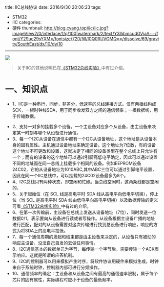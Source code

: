 title: IIC总线协议
date: 2016/9/30 20:06:23
tags:
- STM32
- IIC
categories:
- 硬件
thumbnail: http://blog.cyang.top/iic/iic.jpg?imageView2/0/interlace/1/q/100|watermark/2/text/Y3lhbmcudGVjaA==/font/Y29uc29sYXM=/fontsize/720/fill/I0Q0RUVGMQ==/dissolve/69/gravity/SouthEast/dx/10/dy/10
---


![](http://blog.cyang.top/iic/iic.jpg?imageView2/0/interlace/1/q/100|watermark/2/text/Y3lhbmcudGVjaA==/font/Y29uc29sYXM=/fontsize/720/fill/I0Q0RUVGMQ==/dissolve/69/gravity/SouthEast/dx/10/dy/10)

> 关于IIC的其他说明已在[《STM32总线实验》](http://cyang.tech/2016/07/18/STM32%E6%80%BB%E7%BA%BF%E5%AE%9E%E9%AA%8C/)中有过介绍。

# 一、知识点
- 1、IIC是一种串行，同步，非差分，低速率的总线连接方式。仅有两根线构成SCK，一根时钟线SDA，用于同步收发双方之间的通信频率；一根数据线，用于传输数据。

<!-- more -->
- 2、支持一对多的挂载多个设备。一个主设备对应多个从设备，由主设备来决定某一时刻与哪个从设备进行通信。
- 3、每一个I2C从设备在通信中都有一个I2C从设备地址，这个地址是从设备本身的固有属性。主机通过设备地址来确定设备。这个地址为7位数，有的设备这个地址不可更改和设置，这就决定了相同的设备类型在整个总线上只允许有一个；而有的设备的这个地址可以通过引脚高低电平确定，因此可以通过设置不同的地址而在同一总线上挂载多个相同的设备。例如EEPROM设备24C02，它的从设备地址为1010ABC,其中ABC三位可以通过引脚电平设置，因此在同一个IIC总线中，可以挂载的24C02设备最多为8个。
- 4、I2C总线只有两种状态，即空闲和忙碌。当总线空闲时，这两条线都是空闲的。
- 5、关于起始位（在 SCL 线是高电平时 SDA 线从高电平向低电平切换），停止位（当 SCL 是高电平时 SDA 线由低电平向高电平切换）以及数据传输的定义可看[《STM32总线实验》](http://cyang.tech/2016/07/18/STM32%E6%80%BB%E7%BA%BF%E5%AE%9E%E9%AA%8C/)中有过的介绍。
- 6、在第一次传输前，主设备在总线上发送从设备地址（7位），同时发送一位数据0/1，表示要向从设备进行读或者写操作。从设备根据主设备广播的地址进行匹配，配对的从设备需要对这次传输进行找到总设备进行响应，响应的方式为将SDA上的高电平拉低。
- 7、每一个通信周期的发起和结束都是由主设备来决定的，从设备只有被动的响应主设备，没法自己自发的去做任何事情。
- 8、I2C通信基本的数据单元为字节，每传输一个字节后，需要传输一个ACK表示响应。这就是所谓的应答机制。
- 9、I2C的控制器可以用来模拟产生时序，将软件协议用硬件来模拟生成，时钟来自于系统时钟，控制器内部可进行分频操作。
- 10、通信频率的确定：主设备和从设备之间有最高的通信速率限制，属于每个芯片的固有属性，实际编程时应小于设备的最低频率。
